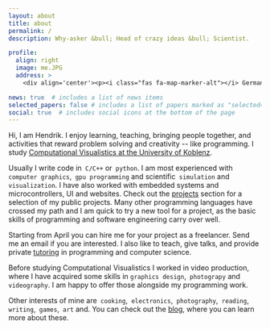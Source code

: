 ```yaml
---
layout: about
title: about
permalink: /
description: Why-asker &bull; Head of crazy ideas &bull; Scientist.

profile:
  align: right
  image: me.JPG
  address: >
    <div align='center'><p><i class="fas fa-map-marker-alt"></i> Germany</p></div>

news: true  # includes a list of news items
selected_papers: false # includes a list of papers marked as "selected={true}"
social: true  # includes social icons at the bottom of the page
---
```


Hi, I am Hendrik. I enjoy learning, teaching, bringing people together, 
and activities that reward problem solving and creativity -- like programming. 
I study 
[Computational Visualistics at the University of Koblenz](https://www.uni-koblenz-landau.de/en/campus-koblenz/fb4/icv?set_language=en).

Usually I write code in` C/C++` or` python`. 
I am most experienced with` computer graphics`,` gpu programming` and scientific` simulation` 
and` visualization`. I have also worked with embedded systems and microcontrollers, 
UI and websites. Check out the [projects](projects) section for a selection of my public projects. 
Many other programming languages have crossed my path and I am quick to try a new tool for a project, 
as the basic skills of programming and software engineering carry over well.

Starting from April you can hire me for your project as a freelancer. 
Send me an email if you are interested. I also like to teach, give talks, 
and provide private [tutoring](tutoring) in programming and computer science. 

Before studying Computational Visualistics I worked in video production, 
where I have acquired some skills in `graphics design`,` photograpy` and` videography`. 
I am happy to offer those alongside my programming work.

Other interests of mine are` cooking`,` electronics`,` photography`,` reading`,` writing`,` games`,` art` 
and. You can check out the [blog](blog), where you can learn more about these.  

